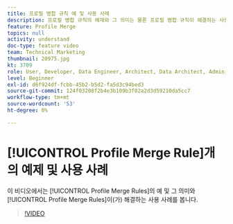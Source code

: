 ```yaml
---
title: 프로필 병합 규칙 예 및 사용 사례
description: 프로필 병합 규칙의 예제와 그 의미는 물론 프로필 병합 규칙이 해결하는 사용 사례에 대해 알아봅니다.
feature: Profile Merge
topics: null
activity: understand
doc-type: feature video
team: Technical Marketing
thumbnail: 28975.jpg
kt: 3709
role: User, Developer, Data Engineer, Architect, Data Architect, Admin, Leader
level: Beginner
exl-id: d6f924df-fcbb-45b2-b5d2-fa5d3c94bed3
source-git-commit: 124f03208f2b4e3b109b3f02a2d3d59210da5cc7
workflow-type: tm+mt
source-wordcount: '53'
ht-degree: 0%

---
```


# [!UICONTROL Profile Merge Rule]개의 예제 및 사용 사례

이 비디오에서는 [!UICONTROL Profile Merge Rules]의 예 및 그 의미와 [!UICONTROL Profile Merge Rules]이(가) 해결하는 사용 사례를 봅니다.

>[!VIDEO](https://video.tv.adobe.com/v/28975/?quality=12)
